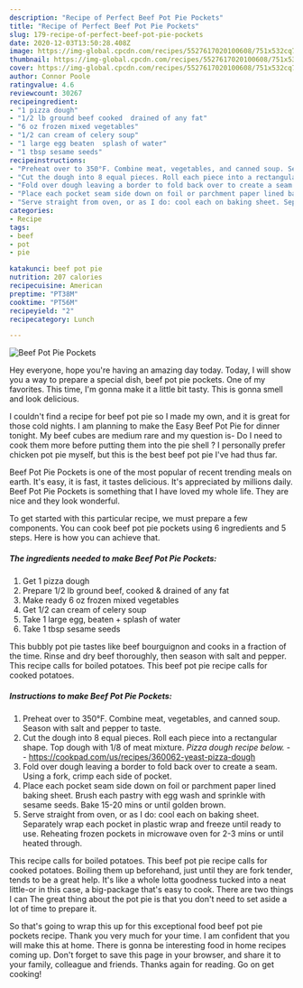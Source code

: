 ```yaml
---
description: "Recipe of Perfect Beef Pot Pie Pockets"
title: "Recipe of Perfect Beef Pot Pie Pockets"
slug: 179-recipe-of-perfect-beef-pot-pie-pockets
date: 2020-12-03T13:50:28.408Z
image: https://img-global.cpcdn.com/recipes/5527617020100608/751x532cq70/beef-pot-pie-pockets-recipe-main-photo.jpg
thumbnail: https://img-global.cpcdn.com/recipes/5527617020100608/751x532cq70/beef-pot-pie-pockets-recipe-main-photo.jpg
cover: https://img-global.cpcdn.com/recipes/5527617020100608/751x532cq70/beef-pot-pie-pockets-recipe-main-photo.jpg
author: Connor Poole
ratingvalue: 4.6
reviewcount: 30267
recipeingredient:
- "1 pizza dough"
- "1/2 lb ground beef cooked  drained of any fat"
- "6 oz frozen mixed vegetables"
- "1/2 can cream of celery soup"
- "1 large egg beaten  splash of water"
- "1 tbsp sesame seeds"
recipeinstructions:
- "Preheat over to 350°F. Combine meat, vegetables, and canned soup. Season with salt and pepper to taste."
- "Cut the dough into 8 equal pieces. Roll each piece into a rectangular shape. Top dough with 1/8 of meat mixture. *Pizza dough recipe below.*  https://cookpad.com/us/recipes/360062-yeast-pizza-dough"
- "Fold over dough leaving a border to fold back over to create a seam. Using a fork, crimp each side of pocket."
- "Place each pocket seam side down on foil or parchment paper lined baking sheet. Brush each pastry with egg wash and sprinkle with sesame seeds. Bake 15-20 mins or until golden brown."
- "Serve straight from oven, or as I do: cool each on baking sheet. Separately wrap each pocket in plastic wrap and freeze until ready to use. Reheating frozen pockets in microwave oven for 2-3 mins or until heated through."
categories:
- Recipe
tags:
- beef
- pot
- pie

katakunci: beef pot pie 
nutrition: 207 calories
recipecuisine: American
preptime: "PT38M"
cooktime: "PT56M"
recipeyield: "2"
recipecategory: Lunch

---
```



![Beef Pot Pie Pockets](https://img-global.cpcdn.com/recipes/5527617020100608/751x532cq70/beef-pot-pie-pockets-recipe-main-photo.jpg)

Hey everyone, hope you're having an amazing day today. Today, I will show you a way to prepare a special dish, beef pot pie pockets. One of my favorites. This time, I'm gonna make it a little bit tasty. This is gonna smell and look delicious.

I couldn&#39;t find a recipe for beef pot pie so I made my own, and it is great for those cold nights. I am planning to make the Easy Beef Pot Pie for dinner tonight. My beef cubes are medium rare and my question is- Do I need to cook them more before putting them into the pie shell ? I personally prefer chicken pot pie myself, but this is the best beef pot pie I&#39;ve had thus far.

Beef Pot Pie Pockets is one of the most popular of recent trending meals on earth. It's easy, it is fast, it tastes delicious. It's appreciated by millions daily. Beef Pot Pie Pockets is something that I have loved my whole life. They are nice and they look wonderful.


To get started with this particular recipe, we must prepare a few components. You can cook beef pot pie pockets using 6 ingredients and 5 steps. Here is how you can achieve that.

<!--inarticleads1-->

##### The ingredients needed to make Beef Pot Pie Pockets:

1. Get 1 pizza dough
1. Prepare 1/2 lb ground beef, cooked &amp; drained of any fat
1. Make ready 6 oz frozen mixed vegetables
1. Get 1/2 can cream of celery soup
1. Take 1 large egg, beaten + splash of water
1. Take 1 tbsp sesame seeds


This bubbly pot pie tastes like beef bourguignon and cooks in a fraction of the time. Rinse and dry beef thoroughly, then season with salt and pepper. This recipe calls for boiled potatoes. This beef pot pie recipe calls for cooked potatoes. 

<!--inarticleads2-->

##### Instructions to make Beef Pot Pie Pockets:

1. Preheat over to 350°F. Combine meat, vegetables, and canned soup. Season with salt and pepper to taste.
1. Cut the dough into 8 equal pieces. Roll each piece into a rectangular shape. Top dough with 1/8 of meat mixture. *Pizza dough recipe below.* -  - https://cookpad.com/us/recipes/360062-yeast-pizza-dough
1. Fold over dough leaving a border to fold back over to create a seam. Using a fork, crimp each side of pocket.
1. Place each pocket seam side down on foil or parchment paper lined baking sheet. Brush each pastry with egg wash and sprinkle with sesame seeds. Bake 15-20 mins or until golden brown.
1. Serve straight from oven, or as I do: cool each on baking sheet. Separately wrap each pocket in plastic wrap and freeze until ready to use. Reheating frozen pockets in microwave oven for 2-3 mins or until heated through.


This recipe calls for boiled potatoes. This beef pot pie recipe calls for cooked potatoes. Boiling them up beforehand, just until they are fork tender, tends to be a great help. It&#39;s like a whole lotta goodness tucked into a neat little-or in this case, a big-package that&#39;s easy to cook. There are two things I can The great thing about the pot pie is that you don&#39;t need to set aside a lot of time to prepare it. 

So that's going to wrap this up for this exceptional food beef pot pie pockets recipe. Thank you very much for your time. I am confident that you will make this at home. There is gonna be interesting food in home recipes coming up. Don't forget to save this page in your browser, and share it to your family, colleague and friends. Thanks again for reading. Go on get cooking!
